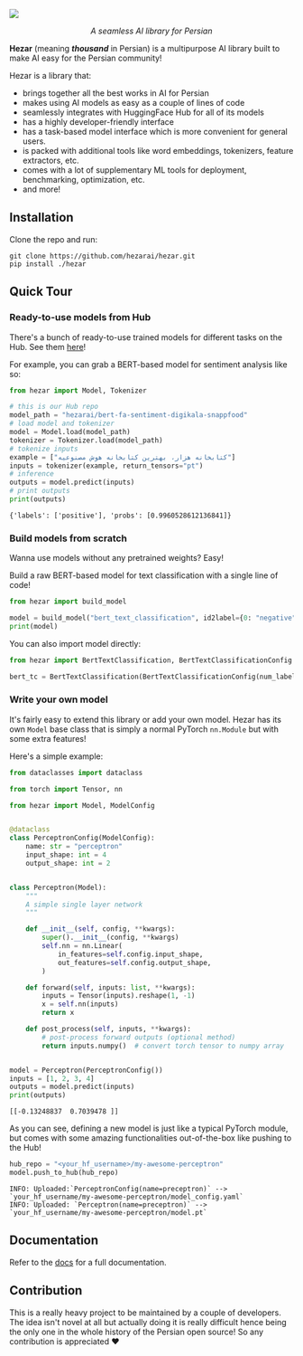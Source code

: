 
![](hezar.png)

_<p align="center"> A seamless AI library for Persian</p>_

**Hezar** (meaning **_thousand_** in Persian) is a multipurpose AI library built to make AI easy for the Persian community!

Hezar is a library that:
- brings together all the best works in AI for Persian
- makes using AI models as easy as a couple of lines of code
- seamlessly integrates with HuggingFace Hub for all of its models
- has a highly developer-friendly interface
- has a task-based model interface which is more convenient for general users.
- is packed with additional tools like word embeddings, tokenizers, feature extractors, etc.
- comes with a lot of supplementary ML tools for deployment, benchmarking, optimization, etc.
- and more!

## Installation
Clone the repo and run:
```commandline
git clone https://github.com/hezarai/hezar.git
pip install ./hezar
```

## Quick Tour
### Ready-to-use models from Hub
There's a bunch of ready-to-use trained models for different tasks on the Hub. See them [here](https://huggingface.co/hezarai)!

For example, you can grab a BERT-based model for sentiment analysis like so: 
```python
from hezar import Model, Tokenizer

# this is our Hub repo
model_path = "hezarai/bert-fa-sentiment-digikala-snappfood"
# load model and tokenizer
model = Model.load(model_path)
tokenizer = Tokenizer.load(model_path)
# tokenize inputs
example = ["کتابخانه هزار، بهترین کتابخانه هوش مصنوعیه"]
inputs = tokenizer(example, return_tensors="pt")
# inference
outputs = model.predict(inputs)
# print outputs
print(outputs)
```
```commandline
{'labels': ['positive'], 'probs': [0.9960528612136841]}
```
### Build models from scratch
Wanna use models without any pretrained weights? Easy!

Build a raw BERT-based model for text classification with a single line of code!
```python
from hezar import build_model

model = build_model("bert_text_classification", id2label={0: "negative", 1: "positive"})
print(model)
```
You can also import model directly:
```python
from hezar import BertTextClassification, BertTextClassificationConfig

bert_tc = BertTextClassification(BertTextClassificationConfig(num_labels=2))
```
### Write your own model
It's fairly easy to extend this library or add your own model. Hezar has its own `Model` base class that is simply a normal PyTorch `nn.Module` but with some extra features!

Here's a simple example:
```python
from dataclasses import dataclass

from torch import Tensor, nn

from hezar import Model, ModelConfig


@dataclass
class PerceptronConfig(ModelConfig):
    name: str = "perceptron"
    input_shape: int = 4
    output_shape: int = 2


class Perceptron(Model):
    """
    A simple single layer network
    """

    def __init__(self, config, **kwargs):
        super().__init__(config, **kwargs)
        self.nn = nn.Linear(
            in_features=self.config.input_shape,
            out_features=self.config.output_shape,
        )

    def forward(self, inputs: list, **kwargs):
        inputs = Tensor(inputs).reshape(1, -1)
        x = self.nn(inputs)
        return x

    def post_process(self, inputs, **kwargs):
        # post-process forward outputs (optional method)
        return inputs.numpy()  # convert torch tensor to numpy array


model = Perceptron(PerceptronConfig())
inputs = [1, 2, 3, 4]
outputs = model.predict(inputs)
print(outputs)
```
```
[[-0.13248837  0.7039478 ]]
```
As you can see, defining a new model is just like a typical PyTorch module, but comes with some amazing functionalities out-of-the-box like pushing to the Hub!
```python
hub_repo = "<your_hf_username>/my-awesome-perceptron"
model.push_to_hub(hub_repo)
```
```
INFO: Uploaded:`PerceptronConfig(name=preceptron)` --> `your_hf_username/my-awesome-perceptron/model_config.yaml`
INFO: Uploaded: `Perceptron(name=preceptron)` --> `your_hf_username/my-awesome-perceptron/model.pt`
```

## Documentation
Refer to the [docs](docs) for a full documentation.

## Contribution
This is a really heavy project to be maintained by a couple of developers. The idea isn't novel at all but actually doing it is really difficult hence being the only one in the whole history of the Persian open source! So any contribution is appreciated ❤️

